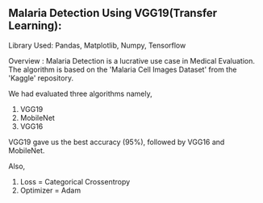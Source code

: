 ## Malaria Detection Using VGG19(Transfer Learning):

Library Used: Pandas, Matplotlib, Numpy, Tensorflow

Overview : Malaria Detection is a lucrative use case in Medical Evaluation. 
The algorithm is based on the 'Malaria Cell Images Dataset' from the 'Kaggle' repository. 

We had evaluated three algorithms namely,
1. VGG19
2. MobileNet
3. VGG16

VGG19 gave us the best accuracy (95%), followed by VGG16 and MobileNet.

Also,  
1. Loss = Categorical Crossentropy
2. Optimizer = Adam
